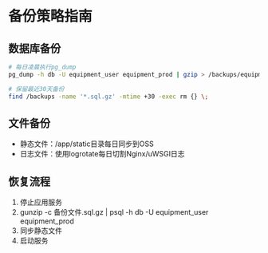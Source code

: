 # 备份策略指南

## 数据库备份
```bash
# 每日凌晨执行pg_dump
pg_dump -h db -U equipment_user equipment_prod | gzip > /backups/equipment_db_$(date +%Y%m%d).sql.gz

# 保留最近30天备份
find /backups -name '*.sql.gz' -mtime +30 -exec rm {} \;
```

## 文件备份
- 静态文件：/app/static目录每日同步到OSS
- 日志文件：使用logrotate每日切割Nginx/uWSGI日志

## 恢复流程
1. 停止应用服务
2. gunzip -c 备份文件.sql.gz | psql -h db -U equipment_user equipment_prod
3. 同步静态文件
4. 启动服务